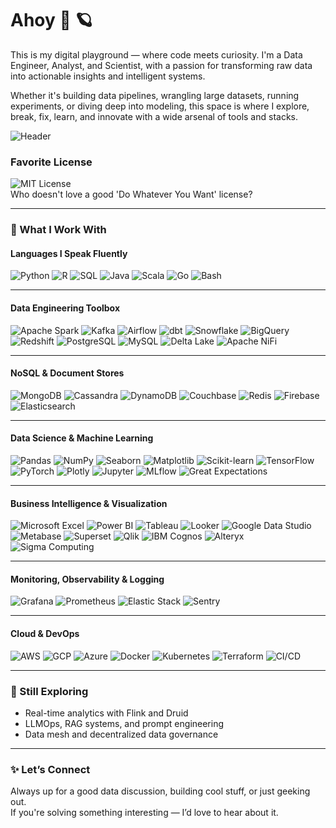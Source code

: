 # Ahoy 👋 🪐

This is my digital playground — where code meets curiosity. I'm a Data Engineer, Analyst, and Scientist, with a passion for transforming raw data into actionable insights and intelligent systems.

Whether it's building data pipelines, wrangling large datasets, running experiments, or diving deep into modeling, this space is where I explore, break, fix, learn, and innovate with a wide arsenal of tools and stacks.


![Header](https://github.com/wesonga/wesonga/blob/main/bob.gif)

### Favorite License

![MIT License](https://img.shields.io/badge/License-MIT-yellow.svg) <br />
Who doesn't love a good 'Do Whatever You Want' license?

---

### 🔬 What I Work With

#### Languages I Speak Fluently

![Python](https://img.shields.io/badge/-Python-000?&logo=Python)
![R](https://img.shields.io/badge/-R-000?&logo=R)
![SQL](https://img.shields.io/badge/-SQL-000?&logo=MySQL)
![Java](https://img.shields.io/badge/-Java-000?&logo=Java)
![Scala](https://img.shields.io/badge/-Scala-000?&logo=Scala)
![Go](https://img.shields.io/badge/-Go-000?&logo=Go)
![Bash](https://img.shields.io/badge/-Bash-000?&logo=GNU%20Bash)

---

#### Data Engineering Toolbox

![Apache Spark](https://img.shields.io/badge/-Apache_Spark-000?&logo=Apache%20Spark)
![Kafka](https://img.shields.io/badge/-Kafka-000?&logo=Apache%20Kafka)
![Airflow](https://img.shields.io/badge/-Apache_Airflow-000?&logo=Apache%20Airflow)
![dbt](https://img.shields.io/badge/-dbt-000?&logo=dbt%20Labs)
![Snowflake](https://img.shields.io/badge/-Snowflake-000?&logo=Snowflake)
![BigQuery](https://img.shields.io/badge/-BigQuery-000?&logo=Google%20Cloud)
![Redshift](https://img.shields.io/badge/-Redshift-000?&logo=Amazon%20Redshift)
![PostgreSQL](https://img.shields.io/badge/-PostgreSQL-000?&logo=PostgreSQL)
![MySQL](https://img.shields.io/badge/-MySQL-000?&logo=MySQL)
![Delta Lake](https://img.shields.io/badge/-Delta_Lake-000?&logo=Delta)
![Apache NiFi](https://img.shields.io/badge/-Apache_NiFi-000?&logo=Apache)

---

#### NoSQL & Document Stores

![MongoDB](https://img.shields.io/badge/-MongoDB-000?&logo=MongoDB)
![Cassandra](https://img.shields.io/badge/-Cassandra-000?&logo=Apache%20Cassandra)
![DynamoDB](https://img.shields.io/badge/-DynamoDB-000?&logo=Amazon%20DynamoDB)
![Couchbase](https://img.shields.io/badge/-Couchbase-000?&logo=Couchbase)
![Redis](https://img.shields.io/badge/-Redis-000?&logo=Redis)
![Firebase](https://img.shields.io/badge/-Firebase-000?&logo=Firebase)
![Elasticsearch](https://img.shields.io/badge/-Elasticsearch-000?&logo=Elasticsearch)

---

#### Data Science & Machine Learning

![Pandas](https://img.shields.io/badge/-Pandas-000?&logo=Pandas)
![NumPy](https://img.shields.io/badge/-NumPy-000?&logo=NumPy)
![Seaborn](https://img.shields.io/badge/-Seaborn-000?&logo=Seaborn)
![Matplotlib](https://img.shields.io/badge/-Matplotlib-000?&logo=Matplotlib)
![Scikit-learn](https://img.shields.io/badge/-Scikit--learn-000?&logo=scikit-learn)
![TensorFlow](https://img.shields.io/badge/-TensorFlow-000?&logo=TensorFlow)
![PyTorch](https://img.shields.io/badge/-PyTorch-000?&logo=PyTorch)
![Plotly](https://img.shields.io/badge/-Plotly-000?&logo=Plotly)
![Jupyter](https://img.shields.io/badge/-Jupyter-000?&logo=Jupyter)
![MLflow](https://img.shields.io/badge/-MLflow-000?&logo=MLflow)
![Great Expectations](https://img.shields.io/badge/-Great_Expectations-000?&logo=Great%20Expectations)

---

#### Business Intelligence & Visualization

![Microsoft Excel](https://img.shields.io/badge/-Microsoft_Excel-000?&logo=Microsoft%20Excel)
![Power BI](https://img.shields.io/badge/-Power_BI-000?&logo=Power%20BI)
![Tableau](https://img.shields.io/badge/-Tableau-000?&logo=Tableau)
![Looker](https://img.shields.io/badge/-Looker-000?&logo=Looker)
![Google Data Studio](https://img.shields.io/badge/-Google_Data_Studio-000?&logo=Google%20Analytics)
![Metabase](https://img.shields.io/badge/-Metabase-000?&logo=Metabase)
![Superset](https://img.shields.io/badge/-Apache_Superset-000?&logo=Apache)
![Qlik](https://img.shields.io/badge/-Qlik-000?&logo=Qlik)
![IBM Cognos](https://img.shields.io/badge/-IBM_Cognos-000?&logo=IBM)
![Alteryx](https://img.shields.io/badge/-Alteryx-000?&logo=Alteryx)
![Sigma Computing](https://img.shields.io/badge/-Sigma_Computing-000?&logo=Sigma)

---

#### Monitoring, Observability & Logging

![Grafana](https://img.shields.io/badge/-Grafana-000?&logo=Grafana)
![Prometheus](https://img.shields.io/badge/-Prometheus-000?&logo=Prometheus)
![Elastic Stack](https://img.shields.io/badge/-ELK_Stack-000?&logo=Elasticsearch)
![Sentry](https://img.shields.io/badge/-Sentry-000?&logo=Sentry)

---

#### Cloud & DevOps

![AWS](https://img.shields.io/badge/-AWS-000?&logo=Amazon%20AWS)
![GCP](https://img.shields.io/badge/-GCP-000?&logo=Google%20Cloud)
![Azure](https://img.shields.io/badge/-Azure-000?&logo=Microsoft%20Azure)
![Docker](https://img.shields.io/badge/-Docker-000?&logo=Docker)
![Kubernetes](https://img.shields.io/badge/-Kubernetes-000?&logo=Kubernetes)
![Terraform](https://img.shields.io/badge/-Terraform-000?&logo=Terraform)
![CI/CD](https://img.shields.io/badge/-CI/CD-000?&logo=CircleCI)

---

### 🧭 Still Exploring

- Real-time analytics with Flink and Druid  
- LLMOps, RAG systems, and prompt engineering  
- Data mesh and decentralized data governance  

---

### ✨ Let’s Connect

Always up for a good data discussion, building cool stuff, or just geeking out.  
If you're solving something interesting — I’d love to hear about it.
